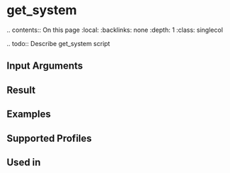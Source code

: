 

# get_system

.. contents:: On this page
    :local:
    :backlinks: none
    :depth: 1
    :class: singlecol

.. todo::
    Describe get_system script

Input Arguments
---------------

Result
------

Examples
--------

Supported Profiles
------------------

Used in
-------
